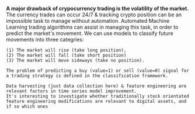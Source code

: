 **A major drawback of crypocurrency trading is the volatility of the market.**
    The currency trades can occur 24/7 & tracking crypto position can be an impossible task to manage without automation.
    Automated Machine Learning trading algorithms can assist in managing this task, in order to predict the market's movement.
    We can use models to classify future movements into three categries:

    (1) The market will rise (take long position),
    (2) The market will fall (take short position)
    (3) The market will move sideways (take no position).

    The problem of predicting a buy (value=1) or sell (value=0) signal for a trading strategy is defined in the classification framework.
  
    Data harvesting (just data collection here) & feature engineering are relevant factors in time series model improvement.
    It's interesting to investigate whether traditionally stock orientated feature engineering modifications are relevant to digital assets, and if so which ones
